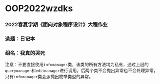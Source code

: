 # OOP2022wzdks

### 2022春夏学期《面向对象程序设计》大程作业
### 选题：日记本
### 组名：我真的哭死



注意：不要直接使用`infomanager`类，该类的所有方法均为私有，通过上层的`querymanager`和`editmanager`进行调用。后两个类不会抛出异常也不会处理异常，只有`infomanager`类会派抛出枚举类型的异常。
